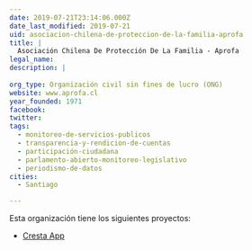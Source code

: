 ```yaml
---
date: 2019-07-21T23:14:06.000Z
date_last_modified: 2019-07-21
uid: asociacion-chilena-de-proteccion-de-la-familia-aprofa
title: |
  Asociación Chilena De Protección De La Familia - Aprofa
legal_name: 
description: |
  
org_type: Organización civil sin fines de lucro (ONG)
website: www.aprofa.cl
year_founded: 1971
facebook: 
twitter: 
tags:
  - monitoreo-de-servicios-publicos
  - transparencia-y-rendicion-de-cuentas
  - participación-ciudadana
  - parlamento-abierto-monitoreo-legislativo
  - periodismo-de-datos
cities: 
  - Santiago

---
```


Esta organización tiene los siguientes proyectos:

- [Cresta App](/proyectos/cresta-app)
